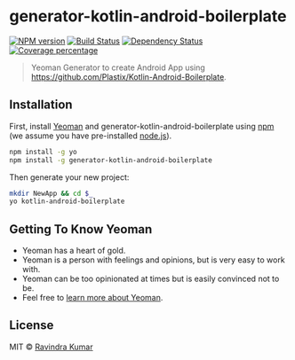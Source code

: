 # generator-kotlin-android-boilerplate
[![NPM version][npm-image]][npm-url] [![Build Status][travis-image]][travis-url] [![Dependency Status][daviddm-image]][daviddm-url] [![Coverage percentage][coveralls-image]][coveralls-url]
> Yeoman Generator to create Android App using https://github.com/Plastix/Kotlin-Android-Boilerplate.

## Installation

First, install [Yeoman](http://yeoman.io) and generator-kotlin-android-boilerplate using [npm](https://www.npmjs.com/) (we assume you have pre-installed [node.js](https://nodejs.org/)).

```bash
npm install -g yo
npm install -g generator-kotlin-android-boilerplate
```

Then generate your new project:

```bash
mkdir NewApp && cd $_
yo kotlin-android-boilerplate
```

## Getting To Know Yeoman

 * Yeoman has a heart of gold.
 * Yeoman is a person with feelings and opinions, but is very easy to work with.
 * Yeoman can be too opinionated at times but is easily convinced not to be.
 * Feel free to [learn more about Yeoman](http://yeoman.io/).

## License

MIT © [Ravindra Kumar](https://github.com/ravidsrk)


[npm-image]: https://badge.fury.io/js/generator-kotlin-android-boilerplate.svg
[npm-url]: https://npmjs.org/package/generator-kotlin-android-boilerplate
[travis-image]: https://travis-ci.org/androidstarters/generator-kotlin-android-boilerplate.svg?branch=master
[travis-url]: https://travis-ci.org/androidstarters/generator-kotlin-android-boilerplate
[daviddm-image]: https://david-dm.org/androidstarters/generator-kotlin-android-boilerplate.svg?theme=shields.io
[daviddm-url]: https://david-dm.org/androidstarters/generator-kotlin-android-boilerplate
[coveralls-image]: https://coveralls.io/repos/androidstarters/generator-kotlin-android-boilerplate/badge.svg
[coveralls-url]: https://coveralls.io/r/androidstarters/generator-kotlin-android-boilerplate
